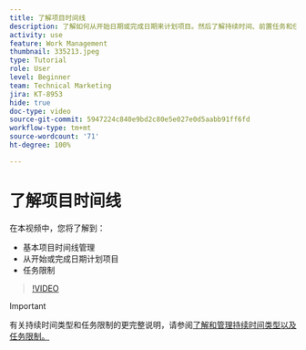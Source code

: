 ```yaml
---
title: 了解项目时间线
description: 了解如何从开始日期或完成日期来计划项目。然后了解持续时间、前置任务和任务限制如何影响项目计划。
activity: use
feature: Work Management
thumbnail: 335213.jpeg
type: Tutorial
role: User
level: Beginner
team: Technical Marketing
jira: KT-8953
hide: true
doc-type: video
source-git-commit: 5947224c840e9bd2c80e5e027e0d5aabb91ff6fd
workflow-type: tm+mt
source-wordcount: '71'
ht-degree: 100%

---
```


# 了解项目时间线

在本视频中，您将了解到：

* 基本项目时间线管理
* 从开始或完成日期计划项目
* 任务限制

>[!VIDEO](https://video.tv.adobe.com/v/335213/?quality=12&learn=on)

>[!IMPORTANT]
>
>有关持续时间类型和任务限制的更完整说明，请参阅[了解和管理持续时间类型以及任务限制。](https://experienceleague.adobe.com/docs/workfront-learn/tutorials-workfront/manage-work/intermediate-projects/understand-and-manage-duration-types-and-task-constraints.html?lang=zh-Hans)
